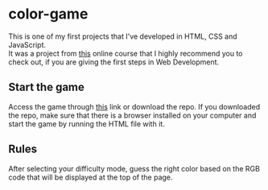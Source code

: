 # color-game

This is one of my first projects that I've developed in HTML, CSS and JavaScript. \
It was a project from [this](https://www.udemy.com/the-web-developer-bootcamp/) online course that I highly recommend you to check out, if you are giving the first steps in Web Development.

## Start the game

Access the game through [this](http://web.tecnico.ulisboa.pt/~ist186512/projects/color-game/) link or download the repo.
If you downloaded the repo, make sure that there is a browser installed on your computer and start the game by running the HTML file with it.

## Rules
After selecting your difficulty mode, guess the right color based on the RGB code that will be displayed at the top of the page.
